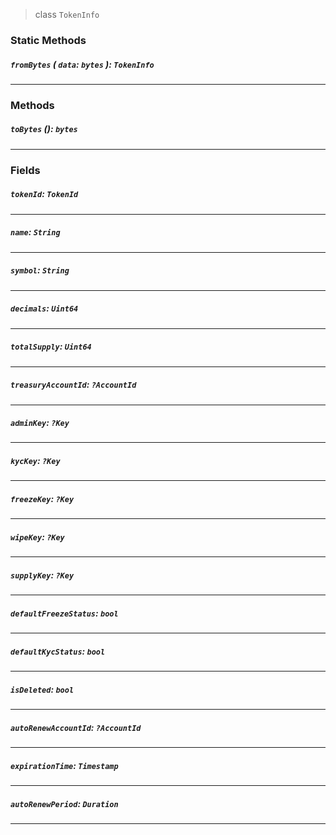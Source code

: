 > class `TokenInfo`

### Static Methods

##### `fromBytes` ( `data`: `bytes` ): `TokenInfo`

---

### Methods

##### `toBytes` (): `bytes`

---

### Fields

##### `tokenId`: `TokenId`

---

##### `name`: `String`

---

##### `symbol`: `String`

---

##### `decimals`: `Uint64`

---

##### `totalSupply`: `Uint64`

---

##### `treasuryAccountId`: `?AccountId`

---

##### `adminKey`: `?Key`

---

##### `kycKey`: `?Key`

---

##### `freezeKey`: `?Key`

---

##### `wipeKey`: `?Key`

---

##### `supplyKey`: `?Key`

---

##### `defaultFreezeStatus`: `bool`

---

##### `defaultKycStatus`: `bool`

---

##### `isDeleted`: `bool`

---

##### `autoRenewAccountId`: `?AccountId`

---

##### `expirationTime`: `Timestamp`

---

##### `autoRenewPeriod`: `Duration`

---
